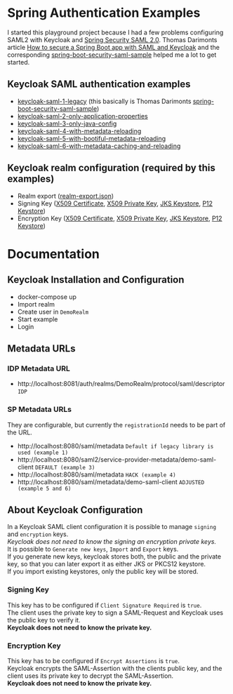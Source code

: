 # Spring Authentication Examples

I started this playground project because I had a few problems configuring SAML2 with Keycloak and [Spring Security SAML 2.0](https://docs.spring.io/spring-security/site/docs/5.4.1/reference/html5/#servlet-saml2).
Thomas Darimonts article [How to secure a Spring Boot app with SAML and Keycloak](https://blog.codecentric.de/en/2019/03/secure-spring-boot-app-saml-keycloak/) and the corresponding [spring-boot-security-saml-sample](https://github.com/thomasdarimont/spring-boot-security-saml-sample/tree/poc/keycloak-saml-idp) helped me a lot to get started. 

## Keycloak SAML authentication examples

* [keycloak-saml-1-legacy](keycloak-saml-1-legacy) (this basically is Thomas Darimonts [spring-boot-security-saml-sample](https://github.com/thomasdarimont/spring-boot-security-saml-sample/tree/poc/keycloak-saml-idp))
* [keycloak-saml-2-only-application-properties](keycloak-saml-2-only-application-properties)
* [keycloak-saml-3-only-java-config](keycloak-saml-3-only-java-config)
* [keycloak-saml-4-with-metadata-reloading](keycloak-saml-4-with-metadata-reloading)
* [keycloak-saml-5-with-bootiful-metadata-reloading](keycloak-saml-5-with-bootiful-metadata-reloading)
* [keycloak-saml-6-with-metadata-caching-and-reloading](keycloak-saml-6-with-metadata-caching-and-reloading)

## Keycloak realm configuration (required by this examples)

* Realm export ([realm-export.json](keycloak/realm-export.json))
* Signing Key ([X509 Certificate](keycloak/certificates/signing.crt), [X509 Private Key](keycloak/certificates/signing.key), [JKS Keystore](keycloak/keystores/signing-key-keystore.jks), [P12 Keystore](keycloak/keystores/signing-key-keystore.p12))
* Encryption Key ([X509 Certificate](keycloak/certificates/encryption.crt), [X509 Private Key](keycloak/certificates/encryption.key), [JKS Keystore](keycloak/keystores/encryption-key-keystore.jks), [P12 Keystore](keycloak/keystores/encryption-key-keystore.p12))

# Documentation

## Keycloak Installation and Configuration

* docker-compose up
* Import realm
* Create user in `DemoRealm`
* Start example
* Login

## Metadata URLs

### IDP Metadata URL
* http://localhost:8081/auth/realms/DemoRealm/protocol/saml/descriptor `IDP`

### SP Metadata URLs

They are configurable, but currently the `registrationId` needs to be part of the URL.  
 
* http://localhost:8080/saml/metadata `Default if legacy library is used (example 1)`
* http://localhost:8080/saml2/service-provider-metadata/demo-saml-client `DEFAULT (example 3)`  
* http://localhost:8080/saml/metadata `HACK (example 4)`
* http://localhost:8080/saml/metadata/demo-saml-client `ADJUSTED (example 5 and 6)`

## About Keycloak Configuration

In a Keycloak SAML client configuration it is possible to manage `signing` and `encryption` keys.  
*Keycloak does not need to know the signing an encryption private keys.*  
It is possible to `Generate new keys`, `Import` and `Export` keys.  
If you generate new keys, keycloak stores both, the public and the private key, so that you can later export it as either JKS or PKCS12 keystore.    
If you import existing keystores, only the public key will be stored.

### Signing Key

This key has to be configured if `Client Signature Required` is `true`.  
The client uses the private key to sign a SAML-Request and Keycloak uses the public key to verify it.  
**Keycloak does not need to know the private key.**

### Encryption Key

This key has to be configured if `Encrypt Assertions` is `true`.  
Keycloak encrypts the SAML-Assertion with the clients public key, and the client uses its private key to decrypt the SAML-Assertion.  
**Keycloak does not need to know the private key.**
